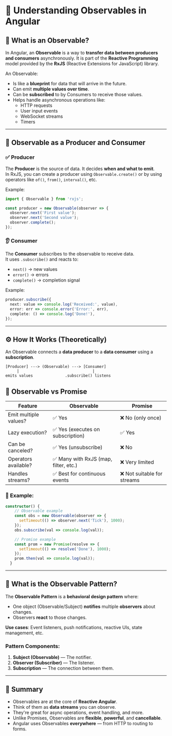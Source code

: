 # 📘 Understanding Observables in Angular

## 🔹 What is an Observable?

In Angular, an **Observable** is a way to **transfer data between producers and consumers** asynchronously. It is part of the **Reactive Programming** model provided by the **RxJS** (Reactive Extensions for JavaScript) library.

An Observable:
- Is like a **blueprint** for data that will arrive in the future.
- Can emit **multiple values over time**.
- Can be **subscribed** to by Consumers to receive those values.
- Helps handle asynchronous operations like:
  - HTTP requests
  - User input events
  - WebSocket streams
  - Timers

---

## 🔄 Observable as a Producer and Consumer

### ✅ **Producer**
The **Producer** is the source of data. It decides **when and what to emit**.  
In RxJS, you can create a producer using `Observable.create()` or by using operators like `of()`, `from()`, `interval()`, etc.

Example:
```ts
import { Observable } from 'rxjs';

const producer = new Observable(observer => {
  observer.next('First value');
  observer.next('Second value');
  observer.complete();
});
```

### 👂 **Consumer**
The **Consumer** subscribes to the observable to receive data.  
It uses `.subscribe()` and reacts to:
- `next()` → new values
- `error()` → errors
- `complete()` → completion signal

Example:
```ts
producer.subscribe({
  next: value => console.log('Received:', value),
  error: err => console.error('Error:', err),
  complete: () => console.log('Done!'),
});
```

---

## ⚙️ How It Works (Theoretically)

An Observable connects a **data producer** to a **data consumer** using a **subscription**.

```
[Producer] ---> (Observable) ---> [Consumer]
     |                                |
emits values              .subscribe() listens
```




## 🔁 Observable vs Promise

| Feature                | Observable                           | Promise                      |
|------------------------|--------------------------------------|------------------------------|
| Emit multiple values?  | ✅ Yes                               | ❌ No (only once)            |
| Lazy execution?        | ✅ Yes (executes on subscription)     | ✅ Yes                       |
| Can be canceled?       | ✅ Yes (unsubscribe)                  | ❌ No                        |
| Operators available?   | ✅ Many with RxJS (map, filter, etc.) | ❌ Very limited              |
| Handles streams?       | ✅ Best for continuous events         | ❌ Not suitable for streams  |

### 🧠 Example:

```ts
constructor() {
    // Observable example
    const obs = new Observable(observer => {
      setTimeout(() => observer.next('Tick'), 1000);
    });
    obs.subscribe(val => console.log(val));

    // Promise example
    const prom = new Promise(resolve => {
      setTimeout(() => resolve('Done'), 1000);
    });
    prom.then(val => console.log(val));
  }
```

---

## 🧩 What is the Observable Pattern?

The **Observable Pattern** is a **behavioral design pattern** where:
- One object (Observable/Subject) **notifies** multiple **observers** about changes.
- Observers **react** to those changes.

**Use cases**: Event listeners, push notifications, reactive UIs, state management, etc.

### Pattern Components:
1. **Subject (Observable)** — The notifier.
2. **Observer (Subscriber)** — The listener.
3. **Subscription** — The connection between them.

---

## 🧠 Summary

- Observables are at the core of **Reactive Angular**.
- Think of them as **data streams** you can observe.
- They're great for async operations, event handling, and more.
- Unlike Promises, Observables are **flexible**, **powerful**, and **cancellable**.
- Angular uses Observables **everywhere** — from HTTP to routing to forms.